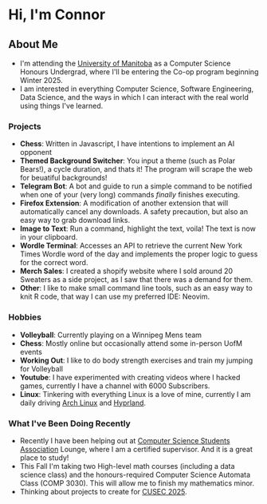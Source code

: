 # Hi, I'm Connor 

## About Me 
- I'm attending the [University of Manitoba](https://www.umanitoba.ca/) as a Computer Science Honours Undergrad, where I'll be entering the Co-op program beginning Winter 2025.
- I am interested in everything Computer Science, Software Engineering, Data Science, and the ways in which I can interact with the real world using things I've learned.

### Projects 
- **Chess**: Written in Javascript, I have intentions to implement an AI opponent
- **Themed Background Switcher**: You input a theme (such as Polar Bears!), a cycle duration, and thats it! The program will scrape the web for beuatiful backgrounds!
- **Telegram Bot**: A bot and guide to run a simple command to be notified when one of your (very long) commands *finally* finishes executing.
- **Firefox Extension**: A modification of another extension that will automatically cancel any downloads. A safety precaution, but also an easy way to grab download links.
- **Image to Text**: Run a command, highlight the text, voila! The text is now in your clipboard.
- **Wordle Terminal**: Accesses an API to retrieve the current New York Times Wordle word of the day and implements the proper logic to guess for the correct word.
- **Merch Sales**: I created a shopify website where I sold around 20 Sweaters as a side project, as I saw that there was a demand for them.
- **Other**: I like to make small command line tools, such as an easy way to knit R code, that way I can use my preferred IDE: Neovim.

### Hobbies 
- **Volleyball**:  Currently playing on a Winnipeg Mens team
- **Chess**: Mostly online but occasionally attend some in-person UofM events
- **Working Out**: I like to do body strength exercises and train my jumping for Volleyball
- **Youtube**: I have experimented with creating videos where I hacked games, currently I have a channel with 6000 Subscribers.
- **Linux**: Tinkering with everything Linux is a love of mine, currently I am daily driving [Arch Linux](https://archlinux.org/) and [Hyprland](https://hyprland.org/).

### What I've Been Doing Recently 
- Recently I have been helping out at [Computer Science Students Association](https://www.umanitobacssa.ca/) Lounge, where I am a certified supervisor. And it is a great place to study!
- This Fall I'm taking two High-level math courses (including a data science class) and the honours-required Computer Science Automata Class (COMP 3030). This will allow me to finish my mathematics minor.
- Thinking about projects to create for [CUSEC 2025](https://2025.cusec.net/). 
